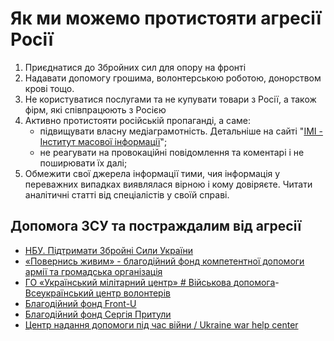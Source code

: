 # Як ми можемо протистояти агресії Росії

1. Приєднатися до Збройних сил для опору на фронті
2. Надавати допомогу грошима, волонтерською роботою, донорством крові тощо.
3. Не користуватися послугами та не купувати товари з Росії, а також фірм, які співпрацюють з Росією
4. Активно протистояти російській пропаганді, а саме:
    - підвищувати власну медіаграмотність. Детальніше на сайті "[IMI - Інститут масової інформації](https://imi.org.ua/)";
    - не реагувати на провокаційні повідомлення та коментарі і не поширювати їх далі;
5. Обмежити свої джерела інформації тими, чия інформація у переважних випадках виявлялася вірною і кому довіряєте. Читати аналітичні статті від спеціалістів у своїй справі.

## Допомога ЗСУ та постраждалим від агресії

- [НБУ. Підтримати Збройні Сили України](https://bank.gov.ua/ua/about/support-the-armed-forces)
- [«Повернись живим» - благодійний фонд компетентної допомоги армії та громадська організація](https://savelife.in.ua/)
- [ГО «Український мілітарний центр» # Військова допомога](https://mil.in.ua/uk/tag/vijskova-dopomoga/)- [Всеукраїнський центр волонтерів](https://www.peoplesproject.com/)
- [Благодійний фонд Front-U](https://www.front-u.com/)
- [Благодійний фонд Сергія Притули](https://prytulafoundation.org/)
- [Центр надання допомоги під час війни / Ukraine war help center](https://centersocial.org/projects/war_help_center/)

